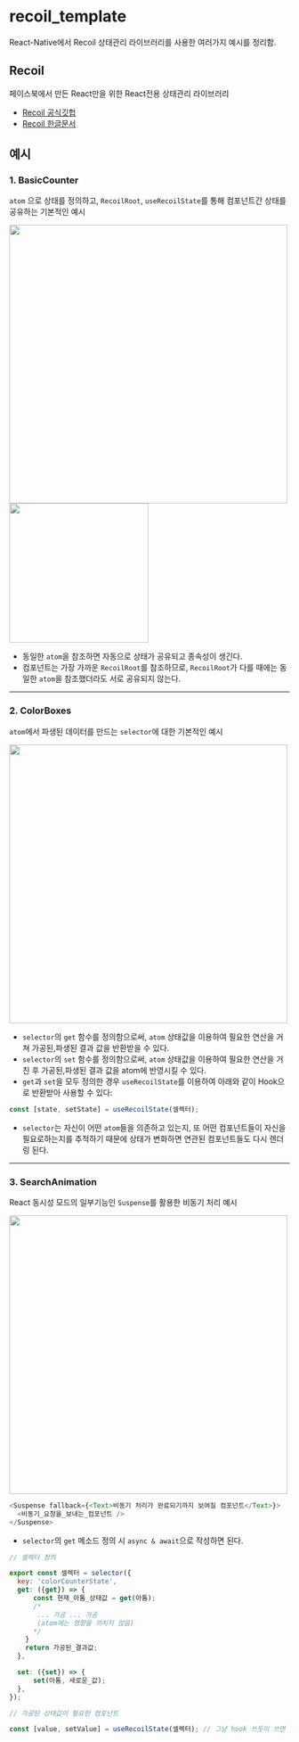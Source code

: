 # recoil_template
React-Native에서 Recoil 상태관리 라이브러리를 사용한 여러가지 예시를 정리함.

## Recoil
페이스북에서 만든 React만을 위한 React전용 상태관리 라이브러리
* [Recoil 공식깃헙](https://github.com/facebookexperimental/Recoil)
* [Recoil 한글문서](https://recoiljs.org/ko/docs/introduction/core-concepts)

## 예시
### 1. BasicCounter
`atom` 으로 상태를 정의하고, `RecoilRoot`, `useRecoilState`를 통해 컴포넌트간 상태를 공유하는 기본적인 예시

<html>
  <img src="https://user-images.githubusercontent.com/48432932/117424270-96653800-af5c-11eb-9aa7-ad93105fcced.png", height="500px">
  <img src="https://user-images.githubusercontent.com/48432932/117424601-e6dc9580-af5c-11eb-999f-da00486c6b45.png", height="250px">
</html>


* 동일한 `atom`을 참조하면 자동으로 상태가 공유되고 종속성이 생긴다.
* 컴포넌트는 가장 가까운 `RecoilRoot`를 참조하므로, `RecoilRoot`가 다를 때에는 동일한 `atom`을 참조했더라도 서로 공유되지 않는다.
---
### 2. ColorBoxes
`atom`에서 파생된 데이터를 만드는 `selector`에 대한 기본적인 예시

<html>
  <img src="https://user-images.githubusercontent.com/48432932/117422361-79c80080-af5a-11eb-84aa-cf7a80a2414c.png", height="500px">
</html>

* `selector`의 `get` 함수를 정의함으로써, `atom` 상태값을 이용하여 필요한 연산을 거쳐 가공된,파생된 결과 값을 반환받을 수 있다.
* `selector`의 `set` 함수를 정의함으로써, `atom` 상태값을 이용하여 필요한 연산을 거친 후 가공된,파생된 결과 값을 atom에 반영시킬 수 있다.
* `get`과 `set`을 모두 정의한 경우 `useRecoilState`를 이용하여 아래와 같이 Hook으로 반환받아 사용할 수 있다:
```js
const [state, setState] = useRecoilState(셀렉터);
```
* `selector`는 자신이 어떤 `atom`들을 의존하고 있는지, 또 어떤 컴포넌트들이 자신을 필요로하는지를 추적하기 때문에 상태가 변화하면 연관된 컴포넌트들도 다시 렌더링 된다.
---
### 3. SearchAnimation
React 동시성 모드의 일부기능인 `Suspense`를 활용한 비동기 처리 예시

<html>
  <img src="https://user-images.githubusercontent.com/48432932/117421167-4173f280-af59-11eb-9ee7-e14c5d92c511.png", height="500px">
</html>

```js
<Suspense fallback={<Text>비동기 처리가 완료되기까지 보여질 컴포넌트</Text>}>
  <비동기_요청을_보내는_컴포넌트 />
</Suspense>
```
* `selector`의 `get` 메소드 정의 시 `async & await`으로 작성하면 된다.
```js
// 셀렉터 정의

export const 셀렉터 = selector({
  key: 'colorCounterState',
  get: ({get}) => {
      const 현재_아톰_상태값 = get(아톰);
      /*
       ... 가공 ... 가공
       (atom에는 영향을 끼치지 않음)
      */
    }
    return 가공된_결과값;
  },

  set: ({set}) => {
      set(아톰, 새로운_값);
  },
});
```
```js
// 가공된 상태값이 필요한 컴포넌트

const [value, setValue] = useRecoilState(셀렉터); // 그냥 hook 쓰듯이 쓰면 된다.
```
